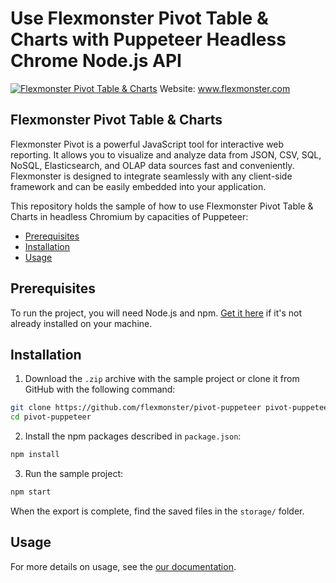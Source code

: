 # Use Flexmonster Pivot Table & Charts with Puppeteer Headless Chrome Node.js API
[![Flexmonster Pivot Table & Charts](https://www.flexmonster.com/fm_uploads/2020/06/GitHub_fm.png)](https://flexmonster.com)
Website: www.flexmonster.com

## Flexmonster Pivot Table & Charts
Flexmonster Pivot is a powerful JavaScript tool for interactive web reporting. It allows you to visualize and analyze data from JSON, CSV, SQL, NoSQL, Elasticsearch, and OLAP data sources fast and conveniently. Flexmonster is designed to integrate seamlessly with any client-side framework and can be easily embedded into your application.

This repository holds the sample of how to use Flexmonster Pivot Table & Charts in headless Chromium by capacities of Puppeteer:

* [Prerequisites](#prerequisites)
* [Installation](#installation)
* [Usage](#usage)

## Prerequisites

To run the project, you will need Node.js and npm. [Get it here](https://docs.npmjs.com/downloading-and-installing-node-js-and-npm) if it's not already installed on your machine.

## Installation

1. Download the `.zip` archive with the sample project or clone it from GitHub with the following command:

```bash
git clone https://github.com/flexmonster/pivot-puppeteer pivot-puppeteer
cd pivot-puppeteer
```

2. Install the npm packages described in `package.json`: 

```bash
npm install
```

3. Run the sample project:

```bash
npm start
```
When the export is complete, find the saved files in the `storage/` folder.

## Usage
For more details on usage, see the [our documentation](https://www.flexmonster.com/doc/export-and-print/#!export-without-browser).
